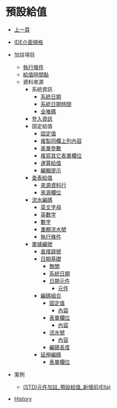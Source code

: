 # 預設給值
* [上一頁](../README.md)
* [IDE介面規格]()
* 加註項目
    * [執行條件](README.md#valid)
    * [給值時間點](README.md#opportunity)
    * 資料來源
        * 系統資訊
            * [系統日期](README.md#sysinfo_sysdate)
            * [系統日期時間](README.md#sysinfo_sysdatetime)
            * [全唯碼](README.md#sysinfo_uuid)
        * [登入資訊](README.md#login)
        * 固定給值
            * [固定值](README.md#fixvalue)
            * [複製同欄上列內容](README.md#clone)
            * [表單參數](README.md#param)
            * [複寫其它表單欄位](README.md#ctrl)
            * [運算給值](README.md#expr)
            * [編輯提示](README.md#edithint)
        * [查表給值](README.md#query)
            * [來源資料行](README.md#)
            * [來源欄位](README.md#)
        * [流水編碼](README.md#serialno)
            * [英文字母](README.md#serialno_alph)
            * [英數字](README.md#serialno_alph_digital)
            * [數字](README.md#serialno_digital)
            * [重顯流水號](README.md#serialno_refresh)
            * [執行條件](README.md#serialno_valid)
        * [單據編號](README.md#inno)
            * [直接跳號](README.md#)
            * [日期基礎](README.md#)
                * [無關](README.md#)
                * [系統日期](README.md#)
                * [日期元件](README.md#)
                    * [元件](README.md#)
            * [編碼組合](README.md#)
                * [固定值](README.md#)
                    * [內容](README.md#)
                * [表單欄位](README.md#)
                    * [內容](README.md#)
                * [流水號](README.md#)
                    * [內容](README.md#)
                * [編碼長度](README.md#)
            * [延伸編碼](README.md#)
                * [表單欄位](README.md#)

* 案例
    * [(STD)元件加註_預設給值_新增前(Ella)](FX999500001856.md)
* [History](history.md)
